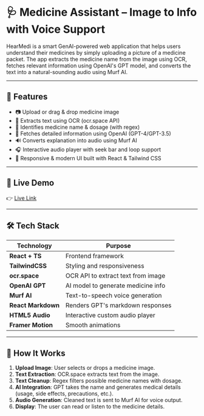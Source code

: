 # 🩺 Medicine Assistant – Image to Info with Voice Support

HearMedi is a smart GenAI-powered web application that helps users understand their medicines by simply uploading a picture of a medicine packet. The app extracts the medicine name from the image using OCR, fetches relevant information using OpenAI's GPT model, and converts the text into a natural-sounding audio using Murf AI.

---

## 📸 Features

- 📷 Upload or drag & drop medicine image
- 🧠 Extracts text using OCR (ocr.space API)
- 💊 Identifies medicine name & dosage (with regex)
- 🧬 Fetches detailed information using OpenAI (GPT-4/GPT-3.5)
- 🔊 Converts explanation into audio using Murf AI
- 🎧 Interactive audio player with seek bar and loop support
- 🎨 Responsive & modern UI built with React & Tailwind CSS

---

## 🚀 Live Demo

👉 [Live Link](https://hearmedi.vercel.app/)

---

## 🛠️ Tech Stack

| Technology     | Purpose                              |
|----------------|--------------------------------------|
| **React + TS** | Frontend framework                   |
| **TailwindCSS**| Styling and responsiveness           |
| **ocr.space**  | OCR API to extract text from image   |
| **OpenAI GPT** | AI model to generate medicine info   |
| **Murf AI**    | Text-to-speech voice generation      |
| **React Markdown** | Renders GPT's markdown responses |
| **HTML5 Audio**| Interactive custom audio player      |
| **Framer Motion** | Smooth animations                 |

---

## 🧠 How It Works

1. **Upload Image**: User selects or drops a medicine image.
2. **Text Extraction**: OCR.space extracts text from the image.
3. **Text Cleanup**: Regex filters possible medicine names with dosage.
4. **AI Integration**: GPT takes the name and generates medical details (usage, side effects, precautions, etc.).
5. **Audio Generation**: Cleaned text is sent to Murf AI for voice output.
6. **Display**: The user can read or listen to the medicine details.

